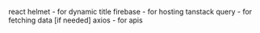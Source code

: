 react helmet - for dynamic title
firebase - for hosting 
tanstack query - for fetching data [if needed]
axios - for apis
